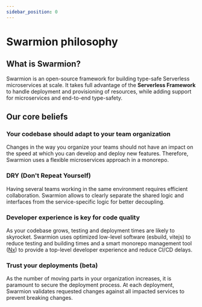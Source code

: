 ```yaml
---
sidebar_position: 0
---
```


# Swarmion philosophy

## What is Swarmion?

Swarmion is an open-source framework for building type-safe Serverless microservices at scale. It takes full advantage of the **Serverless Framework** to handle deployment and provisioning of resources, while adding support for microservices and end-to-end type-safety.

## Our core beliefs

### Your codebase should adapt to your team organization

Changes in the way you organize your teams should not have an impact on the speed at which you can develop and deploy new features. Therefore, Swarmion uses a flexible microservices approach in a monorepo.

### DRY (Don't Repeat Yourself)

Having several teams working in the same environment requires efficient collaboration. Swarmion allows to clearly separate the shared logic and interfaces from the service-specific logic for better decoupling.

### Developer experience is key for code quality

As your codebase grows, testing and deployment times are likely to skyrocket. Swarmion uses optimized low-level software (esbuild, vitejs) to reduce testing and building times and a smart monorepo management tool ([Nx](https://nx.dev)) to provide a top-level developer experience and reduce CI/CD delays.

### Trust your deployments (beta)

As the number of moving parts in your organization increases, it is paramount to secure the deployment process. At each deployment, Swarmion validates requested changes against all impacted services to prevent breaking changes.
